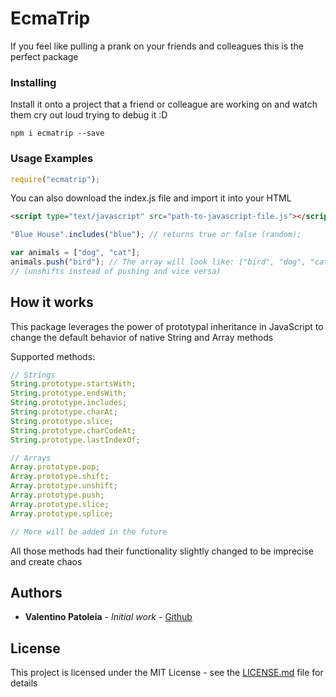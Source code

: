# EcmaTrip

If you feel like pulling a prank on your friends and colleagues this is the perfect package

### Installing

Install it onto a project that a friend or colleague are working on and watch them cry out loud trying to debug it :D

```
npm i ecmatrip --save
```

### Usage Examples

```js
require("ecmatrip");
```

You can also download the index.js file and import it into your HTML

```html
<script type="text/javascript" src="path-to-javascript-file.js"></script>
```

```js
"Blue House".includes("blue"); // returns true or false (random);
```

```js
var animals = ["dog", "cat"];
animals.push("bird"); // The array will look like: ["bird", "dog", "cat"]
// (unshifts instead of pushing and vice versa)
```

## How it works

This package leverages the power of prototypal inheritance in JavaScript to change the default behavior of native String and Array methods

Supported methods:

```js
// Strings
String.prototype.startsWith;
String.prototype.endsWith;
String.prototype.includes;
String.prototype.charAt;
String.prototype.slice;
String.prototype.charCodeAt;
String.prototype.lastIndexOf;

// Arrays
Array.prototype.pop;
Array.prototype.shift;
Array.prototype.unshift;
Array.prototype.push;
Array.prototype.slice;
Array.prototype.splice;

// More will be added in the future
```

All those methods had their functionality slightly changed to be imprecise and create chaos

## Authors

- **Valentino Patoleia** - _Initial work_ - [Github](https://github.com/PauloPatoleia)

## License

This project is licensed under the MIT License - see the [LICENSE.md](LICENSE.md) file for details
